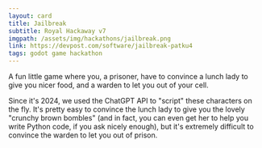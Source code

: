 ```yaml
---
layout: card
title: Jailbreak
subtitle: Royal Hackaway v7
imgpath: /assets/img/hackathons/jailbreak.png
link: https://devpost.com/software/jailbreak-patku4
tags: godot game hackathon
---
```


A fun little game where you, a prisoner, have to convince a lunch lady to give you nicer food, and a warden to let you out of your cell.

Since it's 2024, we used the ChatGPT API to "script" these characters on the fly. It's pretty easy to convince the lunch lady to give you the lovely "crunchy brown bombles" (and in fact, you can even get her to help you write Python code, if you ask nicely enough), but it's extremely difficult to convince the warden to let you out of prison.
